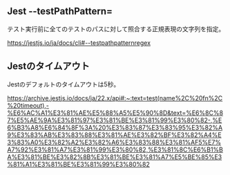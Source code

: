 ## Jest --testPathPattern=<regex>

テスト実行前に全てのテストのパスに対して照合する正規表現の文字列を指定。

https://jestjs.io/ja/docs/cli#--testpathpatternregex

## Jestのタイムアウト

Jestのデフォルトのタイムアウトは5秒。

https://archive.jestjs.io/docs/ja/22.x/api#:~:text=test(name%2C%20fn%2C%20timeout),-%E6%AC%A1%E3%81%AE%E5%88%A5%E5%90%8D&text=%E6%8C%87%E5%AE%9A%E3%81%97%E3%81%BE%E3%81%99%E3%80%82-,%E6%B3%A8%E6%84%8F%3A%20%E3%83%87%E3%83%95%E3%82%A9%E3%83%AB%E3%83%88%E3%81%AE%E3%82%BF%E3%82%A4%E3%83%A0%E3%82%A2%E3%82%A6%E3%83%88%E3%81%AF5%E7%A7%92%E3%81%A7%E3%81%99%E3%80%82,%E3%81%8C%E6%B1%BA%E3%81%BE%E3%82%8B%E3%81%BE%E3%81%A7%E5%BE%85%E3%81%A1%E3%81%BE%E3%81%99%E3%80%82